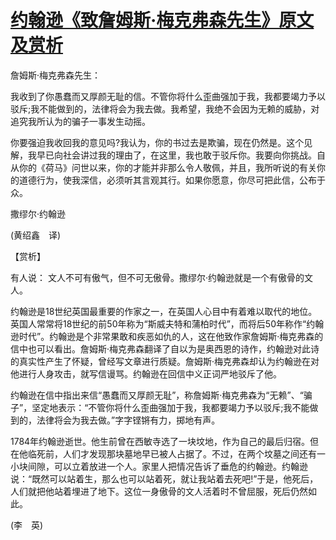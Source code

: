 # [约翰逊《致詹姆斯·梅克弗森先生》原文及赏析](https://www.vrrw.net/wx/12243.html)

詹姆斯·梅克弗森先生：

我收到了你愚蠢而又厚颜无耻的信。不管你将什么歪曲强加于我，我都要竭力予以驳斥;我不能做到的，法律将会为我去做。我希望，我绝不会因为无赖的威胁，对追究我所认为的骗子一事发生动摇。

你要强迫我收回我的意见吗?我认为，你的书过去是欺骗，现在仍然是。这个见解，我早已向社会讲过我的理由了，在这里，我也敢于驳斥你。我要向你挑战。自从你的《荷马》问世以来，你的才能并非那么令人敬佩，并且，我所听说的有关你的道德行为，使我深信，必须听其言观其行。如果你愿意，你尽可把此信，公布于众。

撒缪尔·约翰逊

(黄绍鑫　译)



【赏析】

有人说： 文人不可有傲气，但不可无傲骨。撒缪尔·约翰逊就是一个有傲骨的文人。

约翰逊是18世纪英国最重要的作家之一，在英国人心目中有着难以取代的地位。英国人常常将18世纪的前50年称为“斯威夫特和蒲柏时代”，而将后50年称作“约翰逊时代”。约翰逊是个非常果敢和疾恶如仇的人，这在他致作家詹姆斯·梅克弗森的信中也可以看出。詹姆斯·梅克弗森翻译了自以为是奥西恩的诗作，约翰逊对此诗的真实性产生了怀疑，曾经写文章进行质疑。詹姆斯·梅克弗森却认为约翰逊在对他进行人身攻击，就写信谩骂。约翰逊在回信中义正词严地驳斥了他。

约翰逊在信中指出来信“愚蠢而又厚颜无耻”，称詹姆斯·梅克弗森为“无赖”、“骗子”，坚定地表示：“不管你将什么歪曲强加于我，我都要竭力予以驳斥;我不能做到的，法律将会为我去做。”字字铿锵有力，掷地有声。

1784年约翰逊逝世。他生前曾在西敏寺选了一块坟地，作为自己的最后归宿。但在他临死前，人们才发现那块墓地早已被人占据了。不过，在两个坟墓之间还有一小块间隙，可以立着放进一个人。家里人把情况告诉了垂危的约翰逊。约翰逊说：“既然可以站着生，那么也可以站着死，就让我站着去死吧!”于是，他死后，人们就把他站着埋进了地下。这位一身傲骨的文人活着时不曾屈服，死后仍然如此。

(李　英)

